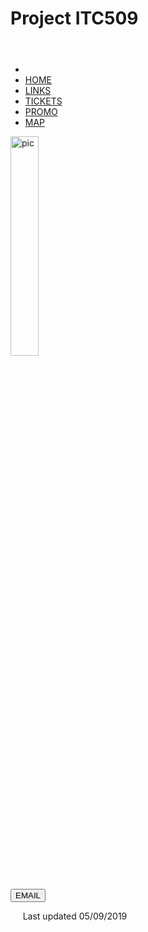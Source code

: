 # Project ITC509
<!-- html stuff -->
  <!doctype html>
  <html lang="en">
  <head>
    <meta charset="utf-8">
    <title>my website project</title>
    <link rel="stylesheet" type="text/css" href="_css/styles.css">
  </head>
  <header>
  </header>
  <body>
  <nav>
        <ul>
          <li></li>
          <li><a href="index.html">HOME</a></li>
          <li><a href="links.html">LINKS</a></li>
          <li><a href="pricing.html">TICKETS</a></li>
          <li><a href="promo.html">PROMO</a></li>
          <li><a href="directions.html">MAP</a></li>
        </ul>
      </nav>
      <footer>
      <div class="logo">
        <img src="pics/logo.png" alt="pic" style="width:30%;">
        <br><br><br>
      </div>
      <button type="button" onclick="window.location.href = 'https://help.wonderfulunion.com/hc/en-us/categories/360000180011-Email-Us'">EMAIL</button>
      <p class="upd">&nbsp;&nbsp;&nbsp;&nbsp; Last updated 05/09/2019</p>
    </footer>  

  
